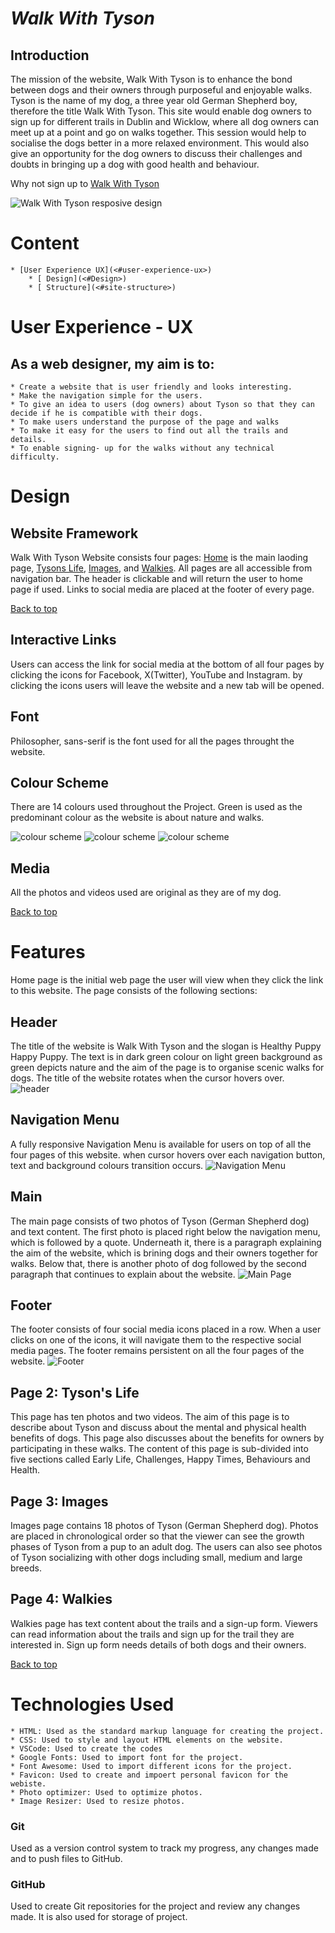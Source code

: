 # **_Walk With Tyson_**


## Introduction 

The mission of the website, Walk With Tyson is to enhance the bond between dogs and their owners
through purposeful and enjoyable walks. Tyson is the name of my dog, a three year old German
Shepherd boy, therefore the title Walk With Tyson. This site would enable dog owners to sign up
for different trails in Dublin and Wicklow, where all dog owners can meet up at a point and go on
walks together. This session would help to socialise the dogs better in a more relaxed environment.
This would also give an opportunity for the dog owners to discuss their challenges and doubts in
bringing up a dog with good health and behaviour.

Why not sign up to <a href="https://ivane212.github.io/Walk-With-Tyson/index.html" target="_blank" rel="noopener">Walk With Tyson</a>


![Walk With Tyson resposive design](readme-images/responsive.png)

# Content

    * [User Experience UX](<#user-experience-ux>)
        * [ Design](<#Design>)
        * [ Structure](<#site-structure>)


# User Experience - UX

## As a web designer, my aim is to:

    * Create a website that is user friendly and looks interesting.
    * Make the navigation simple for the users.
    * To give an idea to users (dog owners) about Tyson so that they can decide if he is compatible with their dogs. 
    * To make users understand the purpose of the page and walks
    * To make it easy for the users to find out all the trails and details.
    * To enable signing- up for the walks without any technical difficulty. 




# Design

## Website Framework

Walk With Tyson Website consists four pages: [Home](index.html) is the main laoding page, [Tysons Life](tysons-life.html), [Images](images.html), and [Walkies](Walkies.html). All pages are all accessible from navigation bar. The header is clickable and will return the user to home page if used. Links to social media are placed at the footer of every page.

[Back to top](<#content>)
## Interactive Links

Users can access the link for social media at the bottom of all four pages by clicking the icons for Facebook, X(Twitter), YouTube and Instagram. by clicking the icons users will leave the website and a new tab will be opened.
    
## Font

Philosopher, sans-serif is the font used for all the pages throught the website. 

## Colour Scheme

There are 14 colours used throughout the Project. Green is used as the predominant colour as the website is about nature and walks. 

![colour scheme](readme-images/colour_scheme1.png)
![colour scheme](readme-images/colour_scheme2.png)
![colour scheme](readme-images/colour_scheme3.png)

## Media 

All the photos and videos used are original as they are of my dog.

[Back to top](<#content>)
# Features

Home page is the initial web page the user will view when they click the link to this website. The page consists of the following sections:

## Header

The title of the website is Walk With Tyson and the slogan is Healthy Puppy Happy Puppy. The text is in dark green colour on light green background as green depicts nature and the aim of the page is to organise scenic walks for dogs.  The title of the website rotates when the cursor hovers over.
![header](readme-images/header.png)

## Navigation Menu

A fully responsive Navigation Menu is available for users on top of all the four pages of this website.  when cursor hovers over each navigation button, text and background colours transition occurs. 
![Navigation Menu](readme-images/navbar.png)

## Main 

The main page consists of two photos of Tyson (German Shepherd dog) and text content.  The first photo is placed right below the navigation menu, which is followed by a quote.  Underneath it, there is a paragraph explaining the aim of the website, which is brining dogs and their owners together for walks. Below that, there is another photo of dog followed by the second paragraph that continues to explain about the website.
![Main Page](readme-images/main_page.png)


## Footer

The footer consists of four social media icons placed in a row. When a user clicks on one of the icons, it will navigate them to the respective social media pages. The footer remains persistent on all the four pages of the website.
![Footer](readme-images/footer.png)

## Page 2: Tyson's Life

This page has ten photos and two videos. The aim of this page is to describe about Tyson and discuss about the mental and physical health benefits of dogs. This page also discusses about the benefits for owners by participating in these walks. The content of this page is sub-divided into five sections called Early Life, Challenges, Happy Times, Behaviours and Health.

## Page 3: Images

Images page contains 18 photos of Tyson (German Shepherd dog). Photos are placed in chronological order so that the viewer can see the growth phases of Tyson from a pup to an adult dog. The users can also see photos of Tyson socializing with other dogs including small, medium and large breeds.

## Page 4: Walkies

Walkies page has text content about the trails and a sign-up form.  Viewers can read information about the trails and sign up for the trail they are interested in. Sign up form needs details of both dogs and their owners.

[Back to top](<#content>)
# Technologies Used

    * HTML: Used as the standard markup language for creating the project. 
    * CSS: Used to style and layout HTML elements on the website.
    * VSCode: Used to create the codes
    * Google Fonts: Used to import font for the project.
    * Font Awesome: Used to import different icons for the project.
    * Favicon: Used to create and impoert personal favicon for the webiste. 
    * Photo optimizer: Used to optimize photos. 
    * Image Resizer: Used to resize photos.
    
### Git

Used as a version control system to track my progress, any changes made and to push files to GitHub.

### GitHub

Used to create Git repositories for the project and review any changes made. It is also used for storage of project.







